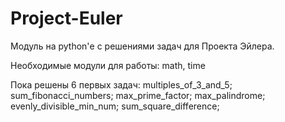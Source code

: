 # Project-Euler
Модуль на python'е с решениями задач для Проекта Эйлера.

Необходимые модули для работы:
math, time

Пока решены 6 первых задач:
multiples_of_3_and_5;
sum_fibonacci_numbers;
max_prime_factor;
max_palindrome;
evenly_divisible_min_num;
sum_square_difference;
